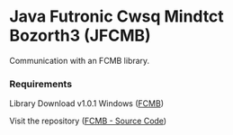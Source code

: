 # Java Futronic Cwsq Mindtct Bozorth3 (JFCMB)

Communication with an FCMB library.

### Requirements

Library Download v1.0.1 Windows ([FCMB](https://github.com/derickfelix/fcmb/releases/tag/1.0.1))

Visit the repository ([FCMB - Source Code](https://github.com/derickfelix/fcmb))